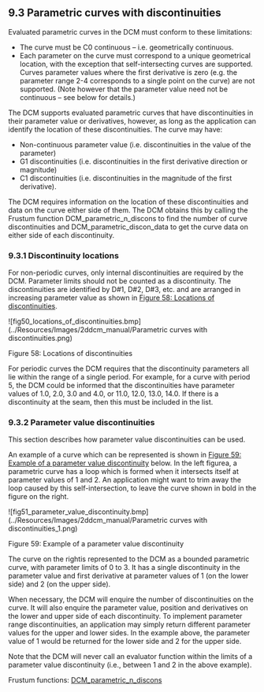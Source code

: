 ## 9.3 Parametric curves with discontinuities

Evaluated parametric curves in the DCM must conform to these limitations:

- The curve must be C0 continuous – i.e. 
geometrically continuous.
- Each parameter on the curve must correspond to a unique geometrical location, with the exception that self-intersecting curves are supported. 
Curves parameter values where the first derivative is zero (e.g. 
the parameter range 2-4 corresponds to a single point on the curve) are not supported. 
(Note however that the parameter value need not be continuous – see below for details.)

The DCM supports evaluated parametric curves that have discontinuities in their parameter value or derivatives, however, as long as the application can identify the location of these discontinuities. 
The curve may have:

- Non-continuous parameter value (i.e. 
discontinuities in the value of the parameter)
- G1 discontinuities (i.e. 
discontinuities in the first derivative direction or magnitude)
- C1 discontinuities (i.e. 
discontinuities in the magnitude of the first derivative).

The DCM requires information on the location of these discontinuities and data on the curve either side of them. 
The DCM obtains this by calling the Frustum function DCM\_parametric\_n\_discons to find the number of curve discontinuities and DCM\_parametric\_discon\_data to get the curve data on either side of each discontinuity.

### 9.3.1 Discontinuity locations

For non-periodic curves, only internal discontinuities are required by the DCM. 
Parameter limits should not be counted as a discontinuity. 
The discontinuities are identified by D#1, D#2, D#3, etc. 
and are arranged in increasing parameter value as shown in [Figure 58: Locations of discontinuities](#_Ref424464202).

![fig50_locations_of_discontinuities.bmp](../Resources/Images/2ddcm_manual/Parametric curves with discontinuities.png)

Figure 58: Locations of discontinuities

For periodic curves the DCM requires that the discontinuity parameters all lie within the range of a single period. 
For example, for a curve with period 5, the DCM could be informed that the discontinuities have parameter values of 1.0, 2.0, 3.0 and 4.0, or 11.0, 12.0, 13.0, 14.0. If there is a discontinuity at the seam, then this must be included in the list.

### 9.3.2 Parameter value discontinuities

This section describes how parameter value discontinuities can be used.

An example of a curve which can be represented is shown in [Figure 59: Example of a parameter value discontinuity](#_Ref359943276) below. 
In the left figurea, a parametric curve has a loop which is formed when it intersects itself at parameter values of 1 and 2. An application might want to trim away the loop caused by this self-intersection, to leave the curve shown in bold in the figure on the right.

![fig51_parameter_value_discontinuity.bmp](../Resources/Images/2ddcm_manual/Parametric curves with discontinuities_1.png)

Figure 59: Example of a parameter value discontinuity

The curve on the rightis represented to the DCM as a bounded parametric curve, with parameter limits of 0 to 3. It has a single discontinuity in the parameter value and first derivative at parameter values of 1 (on the lower side) and 2 (on the upper side).

When necessary, the DCM will enquire the number of discontinuities on the curve. 
It will also enquire the parameter value, position and derivatives on the lower and upper side of each discontinuity. 
To implement parameter range discontinuities, an application may simply return different parameter values for the upper and lower sides. 
In the example above, the parameter value of 1 would be returned for the lower side and 2 for the upper side.

Note that the DCM will never call an evaluator function within the limits of a parameter value discontinuity (i.e., between 1 and 2 in the above example).

Frustum functions: [DCM\_parametric\_n\_discons](17.5._Frustum_functions_for_evaluated_parametrics.md)

